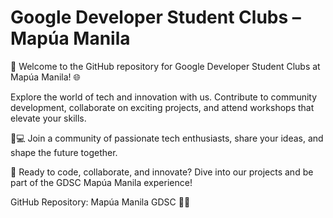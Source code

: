 # Google Developer Student Clubs – Mapúa Manila
🚀 Welcome to the GitHub repository for Google Developer Student Clubs at Mapúa Manila! 🌐 

Explore the world of tech and innovation with us. Contribute to community development, collaborate on exciting projects, and attend workshops that elevate your skills. 

🤖💻 Join a community of passionate tech enthusiasts, share your ideas, and shape the future together. 

🌟 Ready to code, collaborate, and innovate? Dive into our projects and be part of the GDSC Mapúa Manila experience!

GitHub Repository: Mapúa Manila GDSC 🚀🌐

